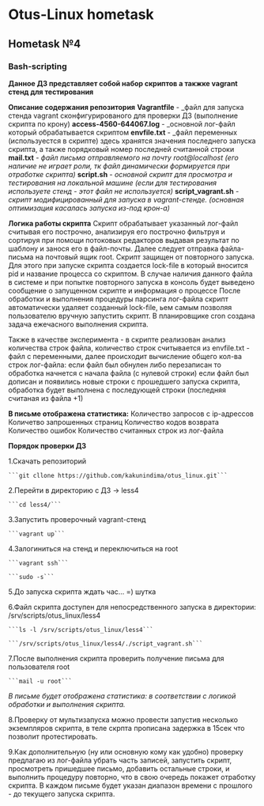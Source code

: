 # Otus-Linux hometask
## Hometask №4
### Bash-scripting

__Данное ДЗ представляет собой набор скриптов а такжке vagrant стенд для тестирования__

__Описание содержания репозитория__ 
__Vagrantfile__ - _файл для запуска стенда vagrant сконфигурированого для проверки ДЗ (выполнение скрипта по крону) 
__access-4560-644067.log__ - _основной лог-файл который обрабатывается скриптом 
__envfile.txt__ - _файл переменных (используестся в скрипте) здесь хранятся значения последнего запуска скрипта, а также порядковый номер последней считанной строки 
__mail.txt__ - _файл письма отправляемого на почту root@localhost (его наличие не играет роли, тк файл динамически формируется при отработке скрипта)_ 
__script.sh__ - _основной скрипт для просмотра и тестирования на локальной машине (если для тестирования используете стенд - этот файл не используется)_ 
__script_vagrant.sh__ - _скрипт модифицированный для запуска в vagrant-стенде. (основная оптимизация касалась запуска из-под крон-а)_ 

__Логика работы скрипта__ 
Скрипт обрабатывает указанный лог-файл считывая его построчно, анализируя его построчно фильтруя и сортируя при помощи потоковых редакторов
выдавая результат по шаблону и занося его в файл-почты. 
Далее следует отправка файла-письма на почтовый ящик root. 
Скрипт защищен от повторного запуска. Для этого при запуске скрипта создается lock-file в который вносится pid и название процесса со скриптом. 
В случае наличия данного файла в системе и при попытке повторного запуска в консоль будет выведено сообщение о запущенном скрипте и информация о процессе 
После обработки и выполнения процедуры парсинга лог-файла скрипт автоматически удаляет созданный lock-file, ьем самым позволяя пользователю вручную запустить скрипт. 
В планировщике cron создана задача ежечасного выполнения скрипта. 

Также в качестве эксперимента - в скрипте реализован анализ количества строк файла, 
количество строк считывается из envfile.txt - файл с переменными, далее происходит вычисление общего кол-ва строк лог-файла: 
если файл был обнулен либо перезаписан то обработка начнется с начала файла (с нулевой строки) 
если файл был дописан и появились новые строки с прошедшего запуска скрипта, обработка будет выполнена с последующей строки (последняя считаная из файла +1) 

__В письме отображена статистика:__ 
Количество запросов с ip-адрессов 
Количетво запрошенных страниц 
Количество кодов возврата 
Количество ошибок 
Количество считанных строк из лог-файла 

__Порядок проверки ДЗ__ 

1.Скачать репозиторий  

    ```git cllone https://github.com/kakunindima/otus_linux.git``` 

2.Перейти в директорию с ДЗ -> less4 

    ```cd less4/``` 

3.Запустить проверочный vagrant-стенд 

    ```vagrant up``` 

4.Залогиниться на стенд и переключиться на root 

    ```vagrant ssh``` 

    ```sudo -s``` 

5.До запуска скрипта ждать час... =) шутка 

6.Файл скрипта доступен для непосредственного запуска в директории: /srv/scripts/otus_linux/less4 

    ```ls -l /srv/scripts/otus_linux/less4``` 

    ```/srv/scripts/otus_linux/less4/./script_vagrant.sh``` 

7.После выполнения скрипта проверить получение письма для пользователя root 

    ```mail -u root``` 

_В письме будет отображена статистика: в соответствии с логикой обработки и выполнения скрипта._ 

8.Проверку от мультизапуска можно провести запустив несколько экземпляров скрипта, в теле скрпта прописана задержка в 15сек что позволит протестировать. 

9.Как дополнительную (ну или основную кому как удобно) проверку предлагаю из лог-файла убрать часть записей, запустить скрипт, просмотреть пришедшее письмо,
добавить остальные строки, и выполнить процедуру повторно, что в свою очередь покажет отработку скрипта. 
В каждом письме будет указан диапазон времени с прошлого - до текущего запуска скрипта. 
